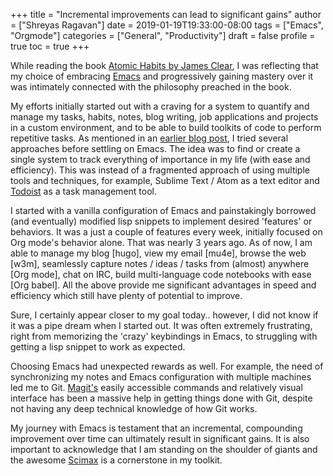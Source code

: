 +++
title = "Incremental improvements can lead to significant gains"
author = ["Shreyas Ragavan"]
date = 2019-01-19T19:33:00-08:00
tags = ["Emacs", "Orgmode"]
categories = ["General", "Productivity"]
draft = false
profile = true
toc = true
+++

While reading the book [Atomic Habits by James Clear](https://jamesclear.com/atomic-habits), I was reflecting that my choice of embracing [Emacs](https://www.gnu.org/software/emacs/) and progressively gaining mastery over it was intimately connected with the philosophy preached in the book.

My efforts initially started out with a craving for a system to quantify and manage my tasks, habits, notes, blog writing, job applications and projects in a custom environment, and to be able to build toolkits of code to perform repetitive tasks. As mentioned in an [earlier blog post](https://s.ragavan.co/2019/08/getting-productive-an-exploration-into-holistic-task-management/), I tried several approaches before settling on Emacs. The idea was to find or create a single system to track everything of importance in my life (with ease and efficiency). This was instead of a fragmented approach of using multiple tools and techniques, for example, Sublime Text / Atom as a text editor and [Todoist](https://todoist.com/?lang=en) as a task management tool.

I started with a vanilla configuration of Emacs and painstakingly borrowed (and eventually) modified lisp snippets to implement desired 'features' or behaviors. It was a just a couple of features every week, initially focused on Org mode's behavior alone. That was nearly 3 years ago. As of now, I am able to manage my blog [hugo], view my email [mu4e], browse the web [w3m], seamlessly capture notes / ideas / tasks from (almost) anywhere [Org mode], chat on IRC, build multi-language code notebooks with ease [Org babel]. All the above provide me significant advantages in speed and efficiency which still have plenty of potential to improve.

Sure, I certainly appear closer to my goal today.. however, I did not know if it was a pipe dream when I started out. It was often extremely frustrating, right from memorizing the 'crazy' keybindings in Emacs, to struggling with getting a lisp snippet to work as expected.

Choosing Emacs had unexpected rewards as well. For example, the need of synchronizing my notes and Emacs configuration with multiple machines led me to Git. [Magit's](https://magit.vc/) easily accessible commands and relatively visual interface has been a massive help in getting things done with Git, despite not having any deep technical knowledge of how Git works.

My journey with Emacs is testament that an incremental, compounding improvement over time can ultimately result in significant gains. It is also important to acknowledge that I am standing on the shoulder of giants and the awesome [Scimax](https://github.com/jkitchin/scimax) is a cornerstone in my toolkit.
